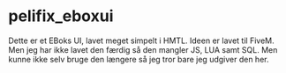 # pelifix_eboxui
Dette er et EBoks UI, lavet meget simpelt i HMTL. Ideen er lavet til FiveM. Men jeg har ikke lavet den færdig så den mangler JS, LUA samt SQL. Men kunne ikke selv bruge den længere så jeg tror bare jeg udgiver den her.
